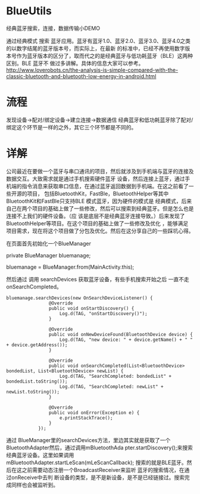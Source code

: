 # BlueUtils
经典蓝牙搜索，连接，数据传输小DEMO

通过经典模式 搜索 蓝牙应用。蓝牙有蓝牙1.0、蓝牙2.0、蓝牙3.0、蓝牙4.0之类的以数字结尾的蓝牙版本号，而实际上，在最新
的标准中，已经不再使用数字版本号作为蓝牙版本的区分了，取而代之的是经典蓝牙与低功耗蓝牙（BLE）这两种区别。BLE 蓝牙不
做过多讲解。具体的信息大家可以参考。
http://www.loverobots.cn/the-analysis-is-simple-compared-with-the-classic-bluetooth-and-bluetooth-low-energy-in-android.html

# 流程
  发现设备->配对/绑定设备->建立连接->数据通信
  经典蓝牙和低功耗蓝牙除了配对/绑定这个环节是一样的之外，其它三个环节都是不同的。
  
# 详解
  公司最近在要做一个蓝牙与串口通讯的项目，然后就涉及到手机端与蓝牙的连接及数据交互。大致需求就是通过手机搜索硬件蓝牙
  设备，然后连接上蓝牙，通过手机端的指令消息来获取串口信息，在通过蓝牙返回数据到手机端。在这之前看了一些开源的项目，
  包括BluetoothKit，FastBle，BluetoothHelper等其中BluetoothKit和FastBle只支持BLE 模式蓝牙，因为硬件的模式是
  经典模式，后来自己在两个项目的基础上做了一些修改，然后可以搜索到经典蓝牙。但是怎么也是连接不上我们的硬件设备。（应
  该是底层不是经典蓝牙连接导致。）后来发现了BluetoothHelper等项目。在这个项目的基础上做了一些修改及优化 ，能够满足
  项目需求，现在将这个项目做了分包及优化。然后在这分享自己的一些踩坑心得。



  在页面首先初始化一个BlueManager

  private BlueManager bluemanage;

  bluemanage = BlueManager.from(MainActivity.this);

  然后通过 调用 searchDevices 获取蓝牙设备，有些手机搜索开始之后 一直不走onSearchCompleted。

    bluemanage.searchDevices(new OnSearchDeviceListener() {
                    @Override
                    public void onStartDiscovery() {
                        Log.d(TAG, "onStartDiscovery()");
                    }

                    @Override
                    public void onNewDeviceFound(BluetoothDevice device) {
                        Log.d(TAG, "new device: " + device.getName() + " " + device.getAddress());
                    }

                    @Override
                    public void onSearchCompleted(List<BluetoothDevice> bondedList, List<BluetoothDevice> newList) {
                        Log.d(TAG, "SearchCompleted: bondedList" + bondedList.toString());
                        Log.d(TAG, "SearchCompleted: newList" + newList.toString());
                    }

                    @Override
                    public void onError(Exception e) {
                        e.printStackTrace();
                    }
                });

   通过 BlueManager里的searchDevices方法，里边其实就是获取了一个BluetoothAdapter然后，通过调用mBluetoothAda
   pter.startDiscovery();来搜索经典蓝牙设备。这里如果调用 mBluetoothAdapter.startLeScan(mLeScanCallback);
   搜索的就是BLE蓝牙。然后在这之前需要动态注册一个BroadcastReceiver来监听 蓝牙的搜索情况，在通过onReceive中去判
   断设备的类型，是不是新设备，是不是已经链接过。搜索完成同样也会被监听到。


